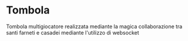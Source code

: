 # Tombola
Tombola multigiocatore realizzata mediante la magica collaborazione tra santi farneti e casadei mediante l'utilizzo di websocket
